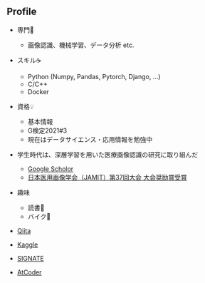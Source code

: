 ## Profile

- 専門🤖
  - 画像認識、機械学習、データ分析 etc.
- スキル☕️
  - Python (Numpy, Pandas, Pytorch, Django, ...)
  - C/C++
  - Docker
- 資格💡
  - 基本情報
  - G検定2021#3
  - 現在はデータサイエンス・応用情報を勉強中
- 学生時代は、深層学習を用いた医療画像認識の研究に取り組んだ
  - [Google Scholor](https://scholar.google.co.jp/citations?user=m3oQN9oAAAAJ&hl=ja)
  - [日本医用画像学会（JAMIT）第37回大会 大会奨励賞受賞](http://www.jamit.jp/outline/history/shoreisho-list.html)
- 趣味
  - 読書📕
  - バイク🛵


- [Qiita](https://qiita.com/git-hatano)
- [Kaggle](https://www.kaggle.com/kazuhirohatano)
- [SIGNATE](https://signate.jp/profile)
- [AtCoder](https://atcoder.jp/users/hatter17)


<!---
git-hatano/git-hatano is a ✨ special ✨ repository because its `README.md` (this file) appears on your GitHub profile.
You can click the Preview link to take a look at your changes.
--->
